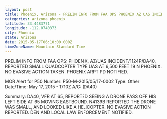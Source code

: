 ```yaml
---
layout: post
title: Phoenix, Arizona - PRELIM INFO FROM FAA OPS PHOENIX AZ UAS INCIDENT 1124P DA40 REPORTED SMALL QUADCOPTER TYPE
categories: arizona phoenix
latitude: 33.4483771
longitude: -112.0740373
city: Phoenix
state: Arizona
date: 2015-05-17T06:10:00.000Z
timeZoneName: Mountain Standard Time
---
```


PRELIM INFO FROM FAA OPS: PHOENIX, AZ/UAS INCIDENT/1124P/DA40, REPORTED SMALL QUADCOPTER TYPE UAS AT 6,500 FEET 19 N PHOENIX. NO EVASIVE ACTION TAKEN. PHOENIX ARPT PD NOTIFIED.


MOR Alert for P50
Number: P50-M-2015/05/17-0002
Type: Other
Date/Time: May 17, 2015 - 1710Z
A/C: (DA40)

Summary: DA40, VFR AT 65, REPORTED SEEING A DRONE PASS OFF HIS LEFT SIDE AT 65 MOVING EASTBOUND. N4139B REPORTED THE DRONE WAS SMALL, AND LOOKED LIKE A HELICOPTER. NO EVASIVE ACTION REPORTED. DEN AND LOCAL LAW ENFORCEMENT NOTIFIED.
